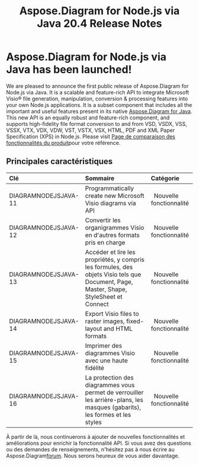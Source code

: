 ﻿---
title: Aspose.Diagram for Node.js via Java 20.4 Release Notes
type: docs
weight: 10
url: /fr/java/aspose-diagram-for-node-js-via-java-20-4-release-notes/
---
# **Aspose.Diagram for Node.js via Java has been launched!**
We are pleased to announce the first public release of Aspose.Diagram for Node.js via Java. It is a scalable and feature-rich API to integrate Microsoft Visio® file generation, manipulation, conversion & processing features into your own Node.js applications. It is a subset component that includes all the important and useful features present in its native [Aspose.Diagram for Java](https://www.aspose.com/products/diagram/java). This new API is an equally robust and feature-rich component, and supports high-fidelity file format conversion to and from VSD, VSDX, VSS, VSSX, VTX, VDX, VDW, VST, VSTX, VSX, HTML, PDF and XML Paper Specification (XPS) in Node.js. Please visit [Page de comparaison des fonctionnalités du produit](/diagram/fr/java/aspose-diagram-for-node-js-via-java-features/)pour votre référence.
## **Principales caractéristiques**

|**Clé** |**Sommaire** |**Catégorie** |
|:- |:- |:- |
|DIAGRAMNODEJSJAVA-11|Programmatically create new Microsoft Visio diagrams via API|` `Nouvelle fonctionnalité|
|DIAGRAMNODEJSJAVA-12|Convertir les organigrammes Visio en d'autres formats pris en charge|` `Nouvelle fonctionnalité|
|DIAGRAMNODEJSJAVA-13|Accéder et lire les propriétés, y compris les formules, des objets Visio tels que Document, Page, Master, Shape, StyleSheet et Connect|` `Nouvelle fonctionnalité|
|DIAGRAMNODEJSJAVA-14|Export Visio files to raster images, fixed-layout and HTML formats|` `Nouvelle fonctionnalité|
|DIAGRAMNODEJSJAVA-15|Imprimer des diagrammes Visio avec une haute fidélité|` `Nouvelle fonctionnalité|
|DIAGRAMNODEJSJAVA-16|La protection des diagrammes vous permet de verrouiller les arrière-plans, les masques (gabarits), les formes et les styles|` `Nouvelle fonctionnalité|
 À partir de là, nous continuerons à ajouter de nouvelles fonctionnalités et améliorations pour enrichir la fonctionnalité API. Si vous avez des questions ou des demandes de renseignements, n'hésitez pas à nous écrire au Aspose.Diagram[forum](https://forum.aspose.com/c/diagram/17). Nous serons heureux de vous aider davantage.
